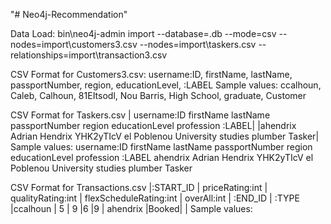 "# Neo4j-Recommendation" 

Data Load:
bin\neo4j-admin import --database=<database-name>.db --mode=csv --nodes=import\customers3.csv --nodes=import\taskers.csv --relationships=import\transaction3.csv


CSV Format for Customers3.csv:
username:ID, firstName,	lastName, passportNumber, region, educationLevel, :LABEL
Sample values:
ccalhoun, Caleb, Calhoun, 81EItsodl, Nou Barris, High School, graduate, Customer


CSV Format for Taskers.csv
| username:ID	firstName	lastName	passportNumber	region	educationLevel	profession	:LABEL|
|ahendrix	Adrian	Hendrix	YHK2yTIcV	el Poblenou	University studies	plumber	Tasker|
Sample values:
username:ID	firstName	lastName	passportNumber	region	educationLevel	profession	:LABEL
ahendrix	Adrian	Hendrix	YHK2yTIcV	el Poblenou	University studies	plumber	Tasker

CSV Format for Transactions.csv
|:START_ID	| priceRating:int |	qualityRating:int |	flexScheduleRating:int	| overAll:int	| :END_ID	| :TYPE
|ccalhoun  |	5	          | 9	     |6	   |9   |	ahendrix	|Booked|
|
Sample values:
